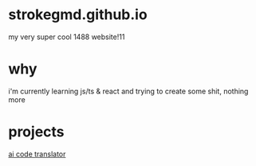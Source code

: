 # strokegmd.github.io
my very super cool 1488 website!11
# why
i'm currently learning js/ts & react and trying to create some shit, nothing more
# projects
<a href="http://strokegmd.github.io/act">ai code translator</a>

